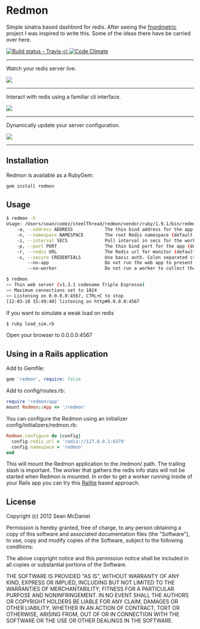 # Redmon

Simple sinatra based dashbord for redis.  After seeing the [fnordmetric](https://github.com/paulasmuth/fnordmetric)
project I was inspired to write this.  Some of the ideas there have be carried over here.

[ ![Build status - Travis-ci](https://secure.travis-ci.org/steelThread/redmon.png) ](http://travis-ci.org/steelThread/redmon)
[![Code Climate](https://codeclimate.com/badge.png)](https://codeclimate.com/github/steelThread/redmon)

----

Watch your redis server live.

![](http://dl.dropbox.com/u/27525257/dash-new.png)

----

Interact with redis using a familiar cli interface.

![](http://dl.dropbox.com/u/27525257/cli.png)

----

Dynamically update your server configuration.

![](http://dl.dropbox.com/u/27525257/configuration-new.png)

----

## Installation

Redmon is available as a RubyGem:

```bash
gem install redmon
```

## Usage

```bash
$ redmon -h
Usage: /Users/sean/codez/steelThread/redmon/vendor/ruby/1.9.1/bin/redmon (options)
    -a, --address ADDRESS            The thin bind address for the app (default: 0.0.0.0)
    -n, --namespace NAMESPACE        The root Redis namespace (default: redmon)
    -i, --interval SECS              Poll interval in secs for the worker (default: 10)
    -p, --port PORT                  The thin bind port for the app (default: 4567)
    -r, --redis URL                  The Redis url for monitor (default: redis://127.0.0.1:6379)
    -s, --secure CREDENTIALS         Use basic auth. Colon separated credentials, eg admin:admin.
        --no-app                     Do not run the web app to present stats
        --no-worker                  Do not run a worker to collect the stats

$ redmon
>> Thin web server (v1.3.1 codename Triple Espresso)
>> Maximum connections set to 1024
>> Listening on 0.0.0.0:4567, CTRL+C to stop
[12-03-10 15:49:40] listening on http#0.0.0.0:4567
```

If you want to simulate a weak load on redis

```bash
$ ruby load_sim.rb
```

Open your browser to 0.0.0.0:4567

## Using in a Rails application

Add to Gemfile:

```ruby
gem 'redmon', require: false
```

Add to config/routes.rb:

```ruby
require 'redmon/app'
mount Redmon::App => '/redmon'
```

You can configure the Redmon using an initializer config/initializers/redmon.rb:

```ruby
Redmon.configure do |config|
  config.redis_url = 'redis://127.0.0.1:6379'
  config.namespace = 'redmon'
end
```

This will mount the Redmon application to the /redmon/ path. The trailing slash
is important.  The worker that gathers the redis info stats will not be started
when Redmon is mounted.  In order to get a worker running inside of your Rails
app you can try this [Railtie](https://github.com/steelThread/redmon/pull/19#issuecomment-7273659)
based approach.

## License

Copyright (c) 2012 Sean McDaniel

Permission is hereby granted, free of charge, to any person obtaining a copy of this software and associated documentation files (the "Software"), to use, copy and modify copies of the Software, subject to the following conditions:

The above copyright notice and this permission notice shall be included in all copies or substantial portions of the Software.

THE SOFTWARE IS PROVIDED "AS IS", WITHOUT WARRANTY OF ANY KIND, EXPRESS OR IMPLIED, INCLUDING BUT NOT LIMITED TO THE WARRANTIES OF MERCHANTABILITY, FITNESS FOR A PARTICULAR PURPOSE AND NONINFRINGEMENT. IN NO EVENT SHALL THE AUTHORS OR COPYRIGHT HOLDERS BE LIABLE FOR ANY CLAIM, DAMAGES OR OTHER LIABILITY, WHETHER IN AN ACTION OF CONTRACT, TORT OR OTHERWISE, ARISING FROM, OUT OF OR IN CONNECTION WITH THE SOFTWARE OR THE USE OR OTHER DEALINGS IN THE SOFTWARE.
